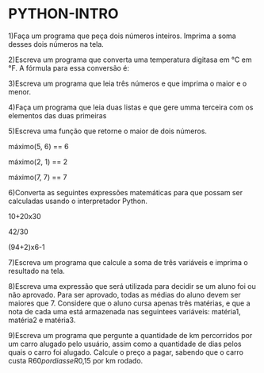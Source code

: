 # PYTHON-INTRO
1)Faça um programa que peça dois números inteiros. Imprima a soma desses dois números na tela.

2)Escreva um programa que converta uma temperatura digitasa em °C em °F. A fórmula para essa conversão é: 

3)Escreva um programa que leia três números e que imprima o maior e o menor.

4)Faça um programa que leia duas listas e que gere umma terceira com os elementos das duas primeiras

5)Escreva uma função que retorne o maior de dois números.

máximo(5, 6) == 6

máximo(2, 1) == 2

máximo(7, 7) == 7

6)Converta as seguintes expressões matemáticas para que possam ser calculadas usando o interpretador Python.

10+20x30

42/30

(94+2)x6-1

7)Escreva um programa que calcule a soma de três variáveis e imprima o resultado na tela.

8)Escreva uma expressão que será utilizada para decidir se um aluno foi ou não aprovado. Para ser aprovado, todas as médias  do aluno devem ser maiores que 7. Considere que o  aluno cursa apenas três matérias, e  que a nota de cada uma está armazenada nas seguintees variáveis: matéria1, matéria2 e matéria3.

9)Escreva um programa que pergunte a quantidade de km percorridos por um carro alugado pelo usuário, assim como a quantidade de dias pelos quais o carro foi alugado. Calcule o preço a pagar, sabendo que o carro custa R$60 por diass e R$0,15  por km rodado.

